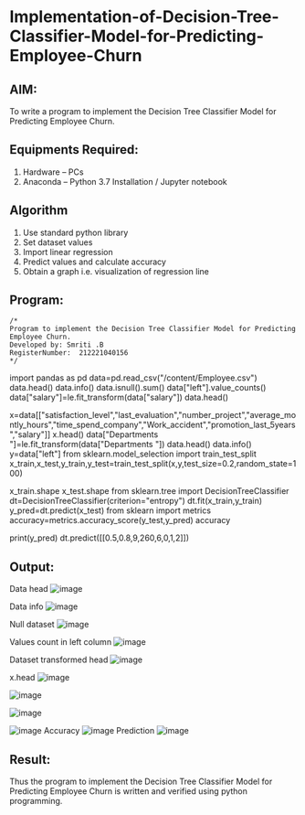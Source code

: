 # Implementation-of-Decision-Tree-Classifier-Model-for-Predicting-Employee-Churn

## AIM:
To write a program to implement the Decision Tree Classifier Model for Predicting Employee Churn.

## Equipments Required:
1. Hardware – PCs
2. Anaconda – Python 3.7 Installation / Jupyter notebook

## Algorithm
1. Use standard python library
2. Set dataset values
3. Import linear regression
4. Predict values and calculate accuracy
5. Obtain a graph i.e. visualization of regression line


## Program:
```
/*
Program to implement the Decision Tree Classifier Model for Predicting Employee Churn.
Developed by: Smriti .B
RegisterNumber:  212221040156
*/
```
import pandas as pd
data=pd.read_csv("/content/Employee.csv")
data.head()
data.info()
data.isnull().sum()
data["left"].value_counts()
data["salary"]=le.fit_transform(data["salary"])
data.head()

x=data[["satisfaction_level","last_evaluation","number_project","average_montly_hours","time_spend_company","Work_accident","promotion_last_5years","salary"]]
x.head()
data["Departments "]=le.fit_transform(data["Departments "])
data.head()
data.info()
y=data["left"]
from sklearn.model_selection import train_test_split
x_train,x_test,y_train,y_test=train_test_split(x,y,test_size=0.2,random_state=100)

x_train.shape
x_test.shape
from sklearn.tree import DecisionTreeClassifier
dt=DecisionTreeClassifier(criterion="entropy")
dt.fit(x_train,y_train)
y_pred=dt.predict(x_test)
from sklearn import metrics
accuracy=metrics.accuracy_score(y_test,y_pred)
accuracy

print(y_pred)
dt.predict([[0.5,0.8,9,260,6,0,1,2]])


## Output:
Data head
![image](https://github.com/smriti1910/Ex-06---Implementation-of-Decision-Tree-Classifier-Model-for-Predicting-Employee-Churn/assets/133334803/f73a6b6a-dc8d-46b9-bec0-925f2987b8b4)

Data info
![image](https://github.com/smriti1910/Ex-06---Implementation-of-Decision-Tree-Classifier-Model-for-Predicting-Employee-Churn/assets/133334803/fdbd28e8-5c14-4dcc-94b2-a4f2f116dac4)

Null dataset
![image](https://github.com/smriti1910/Ex-06---Implementation-of-Decision-Tree-Classifier-Model-for-Predicting-Employee-Churn/assets/133334803/3e00b52b-efa3-4fe2-9318-d76b368eb014)

Values count in left column
![image](https://github.com/smriti1910/Ex-06---Implementation-of-Decision-Tree-Classifier-Model-for-Predicting-Employee-Churn/assets/133334803/021f53bb-329c-46a3-987e-5b5b69d65b6f)

Dataset transformed head
![image](https://github.com/smriti1910/Ex-06---Implementation-of-Decision-Tree-Classifier-Model-for-Predicting-Employee-Churn/assets/133334803/82c38a2a-c053-4fb9-8ce2-aa0a54f41817)

x.head
![image](https://github.com/smriti1910/Ex-06---Implementation-of-Decision-Tree-Classifier-Model-for-Predicting-Employee-Churn/assets/133334803/4128b7da-8aa6-4224-bd12-4623e0cdb4fa)

![image](https://github.com/smriti1910/Ex-06---Implementation-of-Decision-Tree-Classifier-Model-for-Predicting-Employee-Churn/assets/133334803/ed4abbf1-f5bd-4c6e-85ce-fbf43d72326f)

![image](https://github.com/smriti1910/Ex-06---Implementation-of-Decision-Tree-Classifier-Model-for-Predicting-Employee-Churn/assets/133334803/d5c6c6f2-0adb-4ff7-b269-9abb660a708e)

![image](https://github.com/smriti1910/Ex-06---Implementation-of-Decision-Tree-Classifier-Model-for-Predicting-Employee-Churn/assets/133334803/13872b4b-f536-4593-8a7c-5c2c27d77038)
Accuracy
![image](https://github.com/smriti1910/Ex-06---Implementation-of-Decision-Tree-Classifier-Model-for-Predicting-Employee-Churn/assets/133334803/b2c9fa75-ce3e-4fcf-b16f-89732c9b04e4)
Prediction
![image](https://github.com/smriti1910/Ex-06---Implementation-of-Decision-Tree-Classifier-Model-for-Predicting-Employee-Churn/assets/133334803/d49e4ec1-76e9-4faa-b20b-27a994b5849f)


## Result:
Thus the program to implement the  Decision Tree Classifier Model for Predicting Employee Churn is written and verified using python programming.

